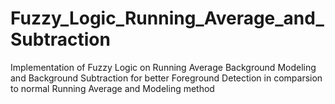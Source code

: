 # Fuzzy_Logic_Running_Average_and_Subtraction
Implementation of Fuzzy Logic on Running Average Background Modeling and Background Subtraction for better Foreground Detection in comparsion to normal Running Average and Modeling method
